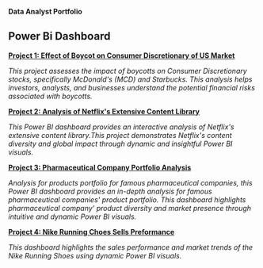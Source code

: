    **Data Analyst Portfolio**

## **Power Bi Dashboard**

**[Project 1: Effect of Boycot on Consumer Discretionary of US Market](https://github.com/Amel-Meligi/DEPI-Effect-of-Boycot-on-Consumer-Discretionary-of-US-Market-)**

  *This project assesses the impact of boycotts on Consumer Discretionary stocks, specifically McDonald's (MCD) and Starbucks. This analysis helps investors, analysts, and businesses understand the potential financial risks associated with boycotts.*


**[Project 2: Analysis of Netflix's Extensive Content Library](https://github.com/Amel-Meligi/Netflex)**

 *This Power BI dashboard provides an interactive analysis of Netflix's extensive content library.This project demonstrates Netflix's content diversity and global impact through dynamic and insightful Power BI visuals.*
  

**[Project 3: Pharmaceutical Company Portfolio Analysis](https://github.com/Amel-Meligi/Pharmaceutical-company-portfolio-analysis)**

   *Analysis for products portfolio for famous pharmaceutical companies, this Power BI dashboard provides an in-depth analysis for famous pharmaceutical companies' product portfolio. This dashboard highlights pharmaceutical company' product diversity and market presence through intuitive and dynamic Power BI visuals.*


**[Project 4: Nike Running Choes Sells Preformance](https://github.com/Amel-Meligi/Nike-running-Choes-sells-preformance)**

  *This dashboard highlights the sales performance and market trends of the Nike Running Shoes using dynamic Power BI visuals.*
    
